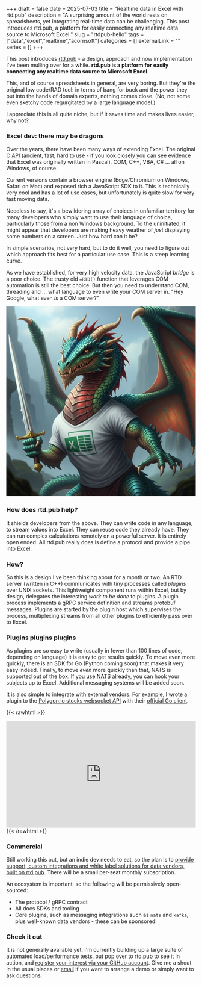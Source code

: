 +++ 
draft = false
date = 2025-07-03
title = "Realtime data in Excel with rtd.pub"
description = "A surprising amount of the world rests on spreadsheets, yet integrating real-time data can be challenging. This post introduces rtd.pub, a platform for easily connecting any realtime data source to Microsoft Excel."
slug = "rtdpub-hello"
tags = ["data","excel","realtime","acornsoft"]
categories = []
externalLink = ""
series = []
+++

This post introduces [rtd.pub](https://rtd.pub) - a design, approach and now implementation I've been mulling over for a while. **rtd.pub is a platform for easily connecting any realtime data source to Microsoft Excel.**

This, and of course spreadsheets in general, are very boring. But they're the original low code/RAD tool: in terms of bang for buck and the power they put into the hands of domain experts, nothing comes close. (No, not some even sketchy code regurgitated by a large language model.)

I appreciate this is all quite niche, but if it saves time and makes lives easier, why not?

### Excel dev: there may be dragons

Over the years, there have been many ways of extending Excel. The original C API (ancient, fast, hard to use - if you look closely you can see evidence that Excel was originally written in Pascal), COM, C++, VBA, C# ... all on Windows, of course.

Current versions contain a browser engine (Edge/Chromium on Windows, Safari on Mac) and exposed rich a JavaScript SDK to it. This is technically very cool and has a lot of use cases, but unfortunately is quite slow for very fast moving data.

Needless to say, it's a bewildering array of choices in unfamiliar territory for many developers who simply want to use their language of choice, particularly those from a non Windows background. To the uninitiated, it might appear that developers are making heavy weather of _just_ displaying some numbers on a screen. Just how hard can it be?

In simple scenarios, not very hard, but to do it well, you need to figure out which approach fits best for a particular use case. This is a steep learning curve.

As we have established, for very high velocity data, the JavaScript _bridge_ is a poor choice. The trusty old `=RTD()` function that leverages COM automation is still the best choice. But then you need to understand COM, threading and ... what language to even write your COM server in. "Hey Google, what even _is_ a COM server?"

![Xander the dragon - generated by Gemini](./xander-the-dragon.jpg)

### How does rtd.pub help?

It shields developers from the above. They can write code in any language, to stream values into Excel. They can reuse code they already have. They can run complex calculations remotely on a powerful server. It is entirely open ended. All rtd.pub really does is define a protocol and provide a pipe into Excel.

### How?

So this is a design I've been thinking about for a month or two. An RTD server (written in C++) communicates with tiny processes called _plugins_ over UNIX sockets. This lightweight component runs within Excel, but by design, delegates the interesting _work to be done_ to plugins. A plugin process implements a gRPC service definition and streams protobuf messages. Plugins are started by the plugin host which supervises the process, multiplexing streams from all other plugins to efficiently pass over to Excel.

### Plugins plugins plugins

As plugins are so easy to write (usually in fewer than 100 lines of code, depending on language) it is easy to get results quickly. To move even more quickly, there is an SDK for Go (Python coming soon) that makes it very easy indeed. Finally, to move _even_ more quickly than that, NATS is supported out of the box. If you use [NATS](https://nats.io) already, you can hook your subjects up to Excel. Additional messaging systems will be added soon.

It is also simple to integrate with external vendors. For example, I wrote a plugin to the [Polygon.io stocks websocket API](https://polygon.io/docs/websocket/stocks/overview) with their [official Go client](https://github.com/polygon-io/client-go).

{{< rawhtml >}}

<div style="padding:56.25% 0 0 0;position:relative;margin-top:1em;"><iframe src="https://player.vimeo.com/video/1095719570?h=8f8664b780&amp;badge=0&amp;autopause=0&amp;player_id=0&amp;app_id=58479" frameborder="0" allow="autoplay; fullscreen; picture-in-picture; clipboard-write; encrypted-media; web-share" style="position:absolute;top:0;left:0;width:100%;height:100%;" title="rtd.pub websocket plugin"></iframe></div><script src="https://player.vimeo.com/api/player.js"></script>{{< /rawhtml >}}

### Commercial

Still working this out, but an indie dev needs to eat, so the plan is to [provide support, custom integrations and white label solutions for data vendors, built on rtd.pub](https://acornsoft.uk). There will be a small per-seat monthly subscription.

An ecosystem is important, so the following will be permissively open-sourced:

- The protocol / gRPC contract
- All docs SDKs and tooling
- Core plugins, such as messaging integrations such as `nats` and `kafka`, plus well-known data vendors - these can be sponsored!

### Check it out

It is not generally available yet. I'm currently building up a large suite of automated load/performance tests, but pop over to [rtd.pub](https://rtd.pub) to see it in action, and [register your interest via your GitHub account](https://rtd.pub/register.html). Give me a shout in the usual places or [email](mailto:cells@rtd.pub) if you want to arrange a demo or simply want to ask questions.
